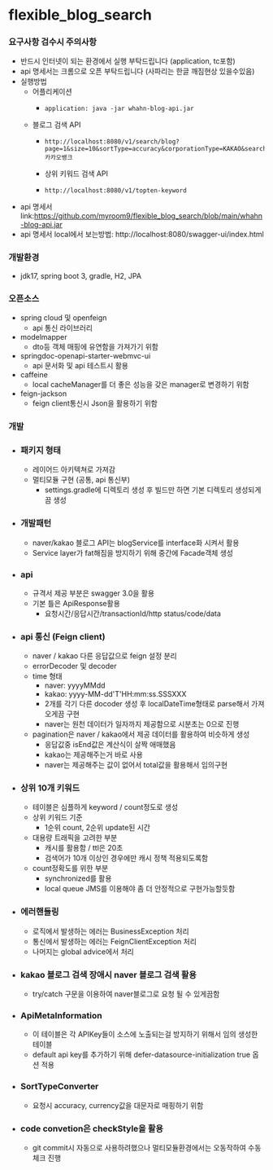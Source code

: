 # flexible_blog_search

### 요구사항 검수시 주의사항
- 반드시 인터넷이 되는 환경에서 실행 부탁드립니다 (application, tc포함)
- api 명세서는 크롬으로 오픈 부탁드립니다 (사파리는 한글 깨짐현상 있을수있음)
- 실행방법
  - 어플리케이션 
    - ```
      application: java -jar whahn-blog-api.jar
  - 블로그 검색 API
    - ```
      http://localhost:8080/v1/search/blog?page=1&size=10&sortType=accuracy&corporationType=KAKAO&searchKeyword=카카오뱅크
    - 상위 키워드 검색 API
    - ```
      http://localhost:8080/v1/topten-keyword
- api 명세서 link:https://github.com/myroom9/flexible_blog_search/blob/main/whahn-blog-api.jar
- api 명세서 local에서 보는방법: http://localhost:8080/swagger-ui/index.html

### 개발환경
- jdk17, spring boot 3, gradle, H2, JPA

### 오픈소스
- spring cloud 및 openfeign
  - api 통신 라이브러리
- modelmapper
  - dto등 객체 매핑에 유연함을 가져가기 위함
- springdoc-openapi-starter-webmvc-ui
  - api 문서화 및 api 테스트시 활용
- caffeine
  - local cacheManager를 더 좋은 성능을 갖은 manager로 변경하기 위함
- feign-jackson
  - feign client통신시 Json을 활용하기 위함

### 개발 
- ### 패키지 형태
  - 레이어드 아키텍쳐로 가져감
  - 멀티모듈 구현 (공통, api 통신부)
    - settings.gradle에 디렉토리 생성 후 빌드만 하면 기본 디렉토리 생성되게끔 생성

- ### 개발패턴 
  - naver/kakao 블로그 API는 blogService를 interface화 시켜서 활용 
  - Service layer가 fat해짐을 방지하기 위해 중간에 Facade객체 생성
- ### api 
  - 규격서 제공 부분은 swagger 3.0을 활용
  - 기본 틀은 ApiResponse활용
    - 요청시간/응답시간/transactionId/http status/code/data
- ### api 통신 (Feign client)
  - naver / kakao 다른 응답값으로 feign 설정 분리
  - errorDecoder 및 decoder
  - time 형태
    - naver: yyyyMMdd
    - kakao: yyyy-MM-dd'T'HH:mm:ss.SSSXXX
    - 2개를 각기 다른 docoder 생성 후 localDateTime형태로 parse해서 가져오게끔 구현
    - naver는 원천 데이터가 일자까지 제공함으로 시분초는 0으로 진행
  - pagination은 naver / kakao에서 제공 데이터를 활용하여 비슷하게 생성
    - 응답값중 isEnd값은 계산식이 살짝 애매했음
    - kakao는 제공해주는거 바로 사용
    - naver는 제공해주는 값이 없어서 total값을 활용해서 임의구현
- ### 상위 10개 키워드
  - 테이블은 심플하게 keyword / count정도로 생성
  - 상위 키워드 기준
    - 1순위 count, 2순위 update된 시간
  - 대용량 트래픽을 고려한 부분
    - 캐시를 활용함 / ttl은 20초
    - 검색어가 10개 이상인 경우에만 캐시 정책 적용되도록함
  - count정확도를 위한 부분
    - synchronized를 활용
    - local queue JMS를 이용해야 좀 더 안정적으로 구현가능할듯함
- ### 에러핸들링
  - 로직에서 발생하는 에러는 BusinessException 처리
  - 통신에서 발생하는 에러는 FeignClientException 처리
  - 나머지는 global advice에서 처리
- ### kakao 블로그 검색 장애시 naver 블로그 검색 활용
  - try/catch 구문을 이용하여 naver블로그로 요청 될 수 있게끔함
- ### ApiMetaInformation
  - 이 테이블은 각 APIKey들이 소스에 노출되는걸 방지하기 위해서 임의 생성한 테이블
  - default api key를 추가하기 위해 defer-datasource-initialization true 옵션 적용
- ### SortTypeConverter
  - 요청시 accuracy, currency값을 대문자로 매핑하기 위함
- ### code convetion은 checkStyle을 활용
  - git commit시 자동으로 사용하려했으나 멀티모듈환경에서는 오동작하여 수동체크 진행